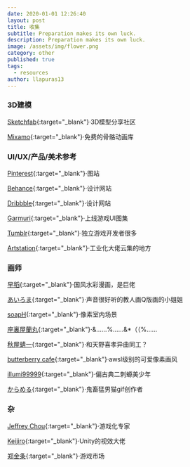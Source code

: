 ```yaml
---
date: 2020-01-01 12:26:40
layout: post
title: 收集
subtitle: Preparation makes its own luck. 
description: Preparation makes its own luck. 
image: /assets/img/flower.png
category: other
published: true
tags:
  - resources
author: llapuras13
---
```


### 3D建模

[Sketchfab](https://sketchfab.com/){:target="_blank"}·3D模型分享社区

[Mixamo](https://www.mixamo.com/){:target="_blank"}·免费的骨骼动画库

### UI/UX/产品/美术参考

[Pinterest](https://www.pinterest.com/){:target="_blank"}·图站

[Behance](https://www.behance.net/){:target="_blank"}·设计网站

[Dribbble](https://dribbble.com/){:target="_blank"}·设计网站

[Garmuri](http://garmuri.com/){:target="_blank"}·上线游戏UI图集

[Tumblr](http://tumblr.com/){:target="_blank"}·独立游戏开发者很多

[Artstation](https://www.artstation.com/){:target="_blank"}·工业化大佬云集的地方


### 画师

[早稻](https://twitter.com/tataka510){:target="_blank"}·国风水彩漫画，是巨佬

[あいろま](https://twitter.com/iroma0ytb){:target="_blank"}·声音很好听的教人画Q版画的小姐姐

[soapH](https://twitter.com/soapdpzel){:target="_blank"}·像素室内场景

[座裏屋蘭丸](https://twitter.com/zaria_ranmaru){:target="_blank"}·&……%……&*（（%……

[秋屋蜻一](https://twitter.com/Akiya_kageichi){:target="_blank"}·和天野喜孝异曲同工？

[butterberry cafe](https://twitter.com/butterberrycafe){:target="_blank"}·awsl级别的可爱像素画风

[illumi99999](https://twitter.com/illumi99999){:target="_blank"}·偏古典二刺螈美少年

[からめる](https://twitter.com/purinharumaki){:target="_blank"}·鬼畜猛男猫gif创作者



### 杂

[Jeffrey Chou](https://yukaichou.com/){:target="_blank"}·游戏化专家

[Keijiro](https://github.com/keijiro){:target="_blank"}·Unity的视效大佬

[郑金条](https://www.zhihu.com/people/zhengjintiao){:target="_blank"}·游戏市场

